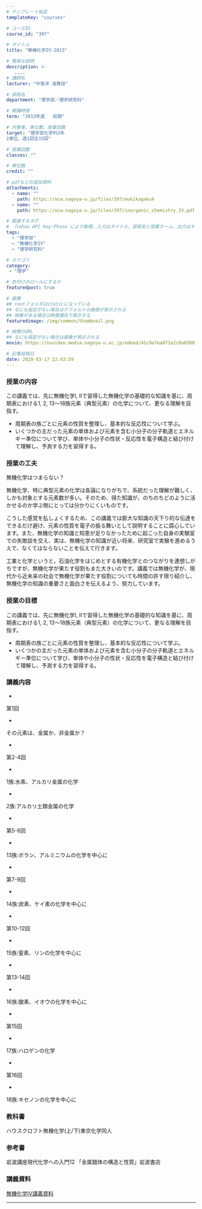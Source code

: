 ```yaml
---
# テンプレート指定
templateKey: "courses"

# コースID
course_id: "397"

# タイトル
title: "無機化学IV-2013"

# 簡単な説明
description: >-
   ....
# 講師名
lecturer: "中島洋 准教授"

# 部局名
department: "理学部／理学研究科"

# 開講時限
term: "2013年度	前期"

# 対象者、単位数、授業回数
target: "理学部化学科3年
2単位、週1回全15回"

# 授業回数
classes: ""

# 単位数
credit: ""

# pdfなどの追加資料
attachments:
  - name: "" 
    path: https://ocw.nagoya-u.jp/files/397/mukikagaku4
  - name: "" 
    path: https://ocw.nagoya-u.jp/files/397/inorganic_chemistry_IV.pdf

# 関連するタグ
# （Yahoo API Key-Phase により取得。入力はタイトル、部局名と授業ホーム、出力はキーフレーズ（tags））
tags:
  - "理学部"
  - "無機化学IV"
  - "理学研究科"

# カテゴリ
category:
 - "理学"

# 色付けのロールにするか
featuredpost: true

# 画像
## rootフォルダはstaticになっている
## なにも指定がない場合はデフォルトの画像が表示される
## 映像がある場合は映像優先で表示する
featuredimage: /img/common/thumbnail.png

# 映像のURL
## なにも指定がない場合は画像が表示される
movie: https://nuvideo.media.nagoya-u.ac.jp/embed/41c9a7ea871e2c0a0300f774c115df071c061c86

# 記事投稿日
date: 2020-03-17 22:43:59
---
```


### 授業の内容

この講義では、先に無機化学I, IIで習得した無機化学の基礎的な知識を基に、周期表における1, 2, 13〜18族元素（典型元素）の化学について、更なる理解を目指す。

* 周期表の族ごとに元素の性質を整理し、基本的な反応性について学ぶ。
* いくつかの主だった元素の単体および元素を含む小分子の分子軌道とエネルギー準位について学び、単体や小分子の性状・反応性を電子構造と結び付けて理解し、予測する力を習得する。


### 授業の工夫

無機化学はつまらない？

無機化学、特に典型元素の化学は各論になりがちで、系統だった理解が難しく、しかも対象とする元素数が多い。そのため、得た知識が、のちのちどのように活かせるのか学ぶ側にとっては分かりにくいものです。

こうした感覚を払しょくするため、この講義では膨大な知識の天下り的な伝達をできるだけ避け、元素の性質を電子の振る舞いとして説明することに腐心しています。また、無機化学の知識と知恵が足りなかったために起こった自身の実験室での失敗談を交え、実は、無機化学の知識が近い将来、研究室で実験を進めるうえで、なくてはならないことを伝えて行きます。

工業と化学というと，石油化学をはじめとする有機化学とのつながりを連想しがちですが、無機化学が果たす役割もまた大きいのです。講義では無機化学が、現代から近未来の社会で無機化学が果たす役割についても時間の許す限り紹介し、無機化学の知識の重要さと面白さを伝えるよう、努力しています。





### 授業の目標

この講義では、先に無機化学I, IIで習得した無機化学の基礎的な知識を基に、周期表における1, 2, 13〜18族元素（典型元素）の化学について、更なる理解を目指す。

* 周期表の族ごとに元素の性質を整理し、基本的な反応性について学ぶ。
* いくつかの主だった元素の単体および元素を含む小分子の分子軌道とエネルギー準位について学び、単体や小分子の性状・反応性を電子構造と結び付けて理解し、予測する力を習得する。

### 講義内容


-
第1回


-
その元素は、金属か、非金属か？


-
第2-4回


-
1族:水素、アルカリ金属の化学


-
2族:アルカリ土類金属の化学


-
第5-6回


-
13族:ボラン、アルミニウムの化学を中心に


-
第7-9回


-
14族:炭素、ケイ素の化学を中心に


-
第10-12回


-
15族:窒素、リンの化学を中心に


-
第13-14回


-
16族:酸素、イオウの化学を中心に


-
第15回


-
17族:ハロゲンの化学


-
第16回


-
18族:キセノンの化学を中心に



### 教科書

ハウスクロフト無機化学(上/下)東京化学同人

### 参考書

岩波講座現代化学への入門12 「金属錯体の構造と性質」岩波書店





### 講義資料

[無機化学IV講義資料](https://ocw.nagoya-u.jp/files/397/inorganic_chemistry_IV.pdf) 









-----